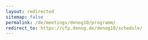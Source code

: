 ```yaml
---
layout: redirected
sitemap: false
permalink: /de/meetings/denog10/programm/
redirect_to: https://cfp.denog.de/denog10/schedule/
---
```

